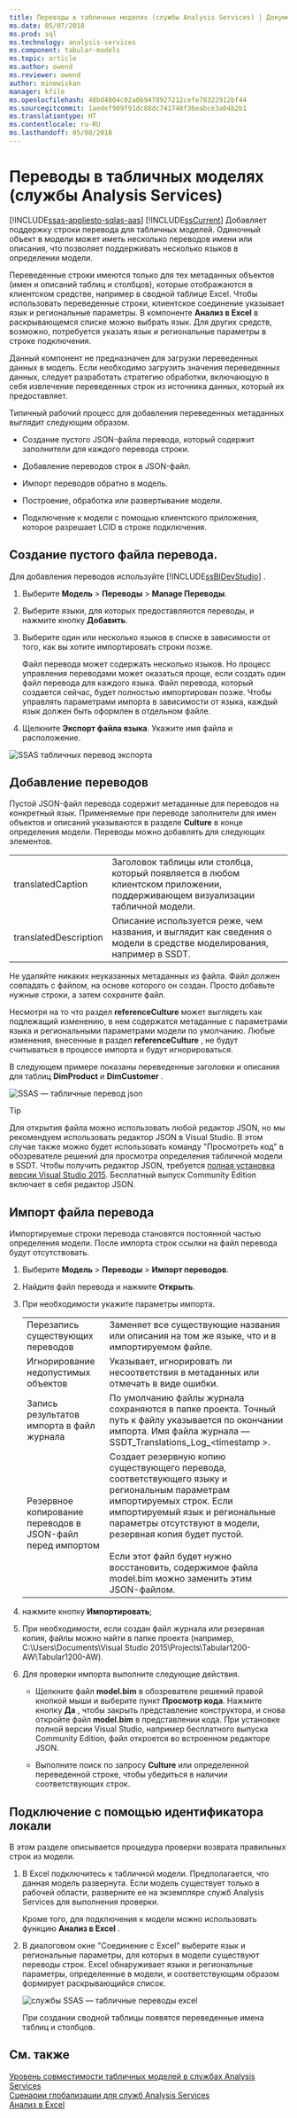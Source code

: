 ```yaml
---
title: Переводы в табличных моделях (службы Analysis Services) | Документы Microsoft
ms.date: 05/07/2018
ms.prod: sql
ms.technology: analysis-services
ms.component: tabular-models
ms.topic: article
ms.author: owend
ms.reviewer: owend
author: minewiskan
manager: kfile
ms.openlocfilehash: 48bd4804c02a0b9478927212cefe78322912bf44
ms.sourcegitcommit: 1aedef909f91dc88dc741748f36eabce3a04b2b1
ms.translationtype: HT
ms.contentlocale: ru-RU
ms.lasthandoff: 05/08/2018
---
```

# <a name="translations-in-tabular-models-analysis-services"></a>Переводы в табличных моделях (службы Analysis Services)
[!INCLUDE[ssas-appliesto-sqlas-aas](../../includes/ssas-appliesto-sqlas-aas.md)]
  [!INCLUDE[ssCurrent](../../includes/sscurrent-md.md)] Добавляет поддержку строки перевода для табличных моделей. Одиночный объект в модели может иметь несколько переводов имени или описания, что позволяет поддерживать несколько языков в определении модели.  
  
 Переведенные строки имеются только для тех метаданных объектов (имен и описаний таблиц и столбцов), которые отображаются в клиентском средстве, например в сводной таблице Excel.  Чтобы использовать переведенные строки, клиентское соединение указывает язык и региональные параметры. В компоненте **Анализ в Excel** в раскрывающемся списке можно выбрать язык. Для других средств, возможно, потребуется указать язык и региональные параметры в строке подключения.  
  
 Данный компонент не предназначен для загрузки переведенных данных в модель. Если необходимо загрузить значения переведенных данных, следует разработать стратегию обработки, включающую в себя извлечение переведенных строк из источника данных, который их предоставляет.  
  
 Типичный рабочий процесс для добавления переведенных метаданных выглядит следующим образом.  
  
-   Создание пустого JSON-файла перевода, который содержит заполнители для каждого перевода строки.  
  
-   Добавление переводов строк в JSON-файл.  
  
-   Импорт переводов обратно в модель.  
  
-   Построение, обработка или развертывание модели.  
  
-   Подключение к модели с помощью клиентского приложения, которое разрешает LCID в строке подключения.  
  
## <a name="create-an-empty-translation-file"></a>Создание пустого файла перевода.  
 Для добавления переводов используйте [!INCLUDE[ssBIDevStudio](../../includes/ssbidevstudio-md.md)] .  
  
1.  Выберите **Модель** > **Переводы** > **Manage Переводы**.  
  
2.  Выберите языки, для которых предоставляются переводы, и нажмите кнопку **Добавить**.  
  
3.  Выберите один или несколько языков в списке в зависимости от того, как вы хотите импортировать строки позже.  
  
     Файл перевода может содержать несколько языков. Но процесс управления переводами может оказаться проще, если создать один файл перевода для каждого языка. Файл перевода, который создается сейчас, будет полностью импортирован позже. Чтобы управлять параметрами импорта в зависимости от языка, каждый язык должен быть оформлен в отдельном файле.  
  
4.  Щелкните **Экспорт файла языка**.  Укажите имя файла и расположение.  
  
 ![SSAS табличных перевод экспорта](../../analysis-services/tabular-models/media/ssas-tabular-translate-export.png "ssas табличных перевод Экспорт")  
  
## <a name="add-translations"></a>Добавление переводов  
 Пустой JSON-файл перевода содержит метаданные для переводов на конкретный язык. Применяемые при переводе заполнители для имен объектов и описаний указываются в разделе **Culture** в конце определения модели. Переводы можно добавлять для следующих элементов.  
  
|||  
|-|-|  
|translatedCaption|Заголовок таблицы или столбца, который появляется в любом клиентском приложении, поддерживающем визуализации табличной модели.|  
|translatedDescription|Описание используется реже, чем названия, и выглядит как сведения о модели в средстве моделирования, например в SSDT.|  
  
 Не удаляйте никаких неуказанных метаданных из файла.  Файл должен совпадать с файлом, на основе которого он создан. Просто добавьте нужные строки, а затем сохраните файл.  
  
 Несмотря на то что раздел  **referenceCulture** может выглядеть как подлежащий изменению, в нем содержатся метаданные с параметрами языка и региональными параметрами модели по умолчанию. Любые изменения, внесенные в раздел **referenceCulture** , не будут считываться в процессе импорта и будут игнорироваться.  
  
 В следующем примере показаны переведенные заголовки и описания для таблиц **DimProduct** и **DimCustomer** .  
  
 ![SSAS — табличные перевод json](../../analysis-services/tabular-models/media/ssas-tabular-translate-json.png "ssas — табличные перевод json")  
  
> [!TIP]  
>  Для открытия файла можно использовать любой редактор JSON, но мы рекомендуем использовать редактор JSON в Visual Studio. В этом случае также можно будет использовать команду "Просмотреть код" в обозревателе решений для просмотра определения табличной модели в SSDT. Чтобы получить редактор JSON, требуется [полная установка версии Visual Studio 2015](https://www.visualstudio.com/en-us/downloads/download-visual-studio-vs.aspx). Бесплатный выпуск Community Edition включает в себя редактор JSON.  
  
## <a name="import-a-translation-file"></a>Импорт файла перевода  
 Импортируемые строки перевода становятся постоянной частью определения модели. После импорта строк ссылки на файл перевода будут отсутствовать.  
  
1.  Выберите **Модель** > **Переводы** > **Импорт переводов**.  
  
2.  Найдите файл перевода и нажмите **Открыть**.  
  
3.  При необходимости укажите параметры импорта.  
  
    |||  
    |-|-|  
    |Перезапись существующих переводов|Заменяет все существующие названия или описания на том же языке, что и в импортируемом файле.|  
    |Игнорирование недопустимых объектов|Указывает, игнорировать ли несоответствия в метаданных или отмечать в виде ошибки.|  
    |Запись результатов импорта в файл журнала|По умолчанию файлы журнала сохраняются в папке проекта. Точный путь к файлу указывается по окончании импорта. Имя файла журнала — SSDT_Translations_Log_\<timestamp >.|  
    |Резервное копирование переводов в JSON-файл перед импортом|Создает резервную копию существующего перевода, соответствующего языку и региональным параметрам импортируемых строк.  Если импортируемый язык и региональные параметры отсутствуют в модели, резервная копия будет пустой.<br /><br /> Если этот файл будет нужно восстановить, содержимое файла model.bim можно заменить этим JSON-файлом.|  
  
4.  нажмите кнопку **Импортировать**;  
  
5.  При необходимости, если создан файл журнала или резервная копия, файлы можно найти в папке проекта (например, C:\Users\Documents\Visual Studio 2015\Projects\Tabular1200-AW\Tabular1200-AW).  
  
6.  Для проверки импорта выполните следующие действия.  
  
    -   Щелкните файл **model.bim** в обозревателе решений правой кнопкой мыши и выберите пункт **Просмотр кода**. Нажмите кнопку **Да** , чтобы закрыть представление конструктора, и снова откройте файл **model.bim** в представлении кода.  При установке полной версии Visual Studio, например бесплатного выпуска Community Edition, файл откроется во встроенном редакторе JSON.  
  
    -   Выполните поиск по запросу **Culture** или определенной переведенной строке, чтобы убедиться в наличии соответствующих строк.  
  
## <a name="connect-using-a-locale-identifier"></a>Подключение с помощью идентификатора локали  
 В этом разделе описывается процедура проверки возврата правильных строк из модели.  
  
1.  В Excel подключитесь к табличной модели. Предполагается, что данная модель развернута. Если модель существует только в рабочей области, разверните ее на экземпляре служб Analysis Services для выполнения проверки.  
  
     Кроме того, для подключения к модели можно использовать функцию **Анализ в Excel** .  
  
2.  В диалоговом окне "Соединение с Excel" выберите язык и региональные параметры, для которых в модели существуют переводы строк. Excel обнаруживает языки и региональные параметры, определенные в модели, и соответствующим образом формирует раскрывающийся список.  
  
     ![службы SSAS — табличные переводы excel](../../analysis-services/tabular-models/media/ssas-tabular-translations-excel.png "ssas табличных переводы excel")  
  
     При создании сводной таблицы появятся переведенные имена таблиц и столбцов.  
  
## <a name="see-also"></a>См. также  
 [Уровень совместимости табличных моделей в службах Analysis Services](../../analysis-services/tabular-models/compatibility-level-for-tabular-models-in-analysis-services.md)   
 [Сценарии глобализации для служб Analysis Services](../../analysis-services/globalization-scenarios-for-analysis-services.md)   
 [Анализ в Excel](../../analysis-services/tabular-models/analyze-in-excel-ssas-tabular.md)  
  
  
